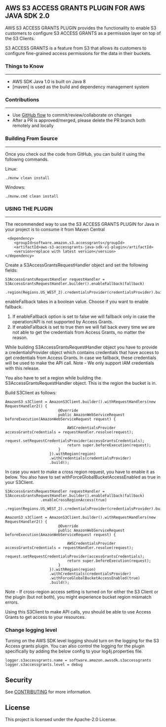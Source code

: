 ## AWS S3 ACCESS GRANTS PLUGIN FOR AWS JAVA SDK 2.0

AWS S3 ACCESS GRANTS PLUGIN provides the functionality to enable S3 customers to configure S3 ACCESS GRANTS as a permission layer on top of the S3 Clients.

S3 ACCESS GRANTS is a feature from S3 that allows its customers to configure fine-grained access permissions for the data in their buckets.

### Things to Know

---

* AWS SDK Java 1.0 is built on Java 8
* [maven] is used as the build and dependency management system

### Contributions

---
* Use [GitHub flow](https://docs.github.com/en/get-started/quickstart/github-flow) to commit/review/collaborate on changes
* After a PR is approved/merged, please delete the PR branch both remotely and locally

### Building From Source

---
Once you check out the code from GitHub, you can build it using the following commands.

Linux:

```./mvnw clean install```

Windows:

```./mvnw.cmd clean install```
### USING THE PLUGIN

---

The recommended way to use the S3 ACCESS GRANTS PLUGIN for Java in your project is to consume it from Maven Central


```
 <dependency>
    <groupId>software.amazon.s3.accessgrants</groupId>
    <artifactId>aws-s3-accessgrants-java-sdk-v1-plugin</artifactId>
    <version>replace with latest version</version>
</dependency>
```

Create a S3AccessGrantsRequestHandler object and set the following fields:
```
S3AccessGrantsRequestHandler requestHandler = S3AccessGrantsRequestHandler.builder().enableFallback(fallback)
                .region(Regions.US_WEST_2).credentialsProvider(credentialsProvider).build();
```

enableFallback takes in a boolean value. Choose if you want to enable fallback.
1. If enableFallback option is set to false we will fallback only in case the operation/API is not supported by Access Grants.
2. If enableFallback is set to true then we will fall back every time we are not able to get the credentials from Access Grants, no matter the reason.

While building S3AccessGrantsRequestHandler object you have to provide a credentialsProvider object which contains credentials that have access to get credentials from Access Grants. In case we fallback, these credentials will be used to make the API call.
Note - We only support IAM credentials with this release.

You also have to set a region while building the S3AccessGrantsRequestHandler object. This is the region the bucket is in.

Build S3Client as follows: 

````
AmazonS3 s3Client = AmazonS3Client.builder().withRequestHandlers(new RequestHandler2() {
                        @Override
                        public AmazonWebServiceRequest beforeExecution(AmazonWebServiceRequest request) {
    
                            AWSCredentialsProvider accessGrantsCredentials = requestHandler.resolve(request);
                            request.setRequestCredentialsProvider(accessGrantsCredentials);
                            return super.beforeExecution(request);
                        }
                    }).withRegion(region)
                    .withCredentials(credentialsProvider)
                    .build();
````

In case you want to make a cross region request, you have to enable it as below. You also have to set withForceGlobalBucketAccessEnabled as true in your S3Client.

```
S3AccessGrantsRequestHandler requestHandler = S3AccessGrantsRequestHandler.builder().enableFallback(fallback)
                .enableCrossRegionAccess(true)
                .region(Regions.US_WEST_2).credentialsProvider(credentialsProvider).build();
```

````
AmazonS3 s3Client = AmazonS3Client.builder().withRequestHandlers(new RequestHandler2() {
                        @Override
                        public AmazonWebServiceRequest beforeExecution(AmazonWebServiceRequest request) {
    
                            AWSCredentialsProvider accessGrantsCredentials = requestHandler.resolve(request);
                            request.setRequestCredentialsProvider(accessGrantsCredentials);
                            return super.beforeExecution(request);
                        }
                    }).withRegion(region)
                    .withCredentials(credentialsProvider)
                    .withForceGlobalBucketAccessEnabled(true)
                    .build();
````
Note - If cross-region access setting is turned on for either the S3 Client or the plugin (but not both), you might experience bucket region mismatch errors.

Using this S3Client to make API calls, you should be able to use Access Grants to get access to your resources.

### Change logging level

Turning on the AWS SDK level logging should turn on the logging for the S3 Access grants plugin. You can also control the logging for the plugin specifically by adding the below config to your log4j.properties file.

```
logger.s3accessgrants.name = software.amazon.awssdk.s3accessgrants
logger.s3accessgrants.level = debug
```

## Security

See [CONTRIBUTING](CONTRIBUTING.md#security-issue-notifications) for more information.

## License

This project is licensed under the Apache-2.0 License.
